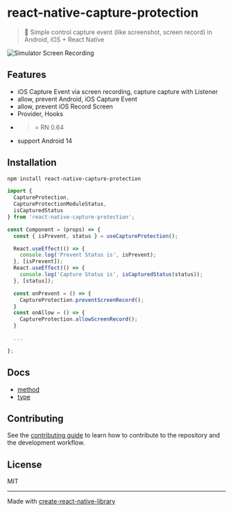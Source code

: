 # react-native-capture-protection

> 🚀 Simple control capture event (like screenshot, screen record) in Android, iOS + React Native

![Simulator Screen Recording](https://user-images.githubusercontent.com/37437842/206644553-e4c3f2bc-b624-47ac-a005-132199e049b2.gif)

## Features

- iOS Capture Event via screen recording, capture capture with Listener
- allow, prevent Android, iOS Capture Event
- allow, prevent iOS Record Screen
- Provider, Hooks
- > = RN 0.64
- support Android 14

## Installation

```sh
npm install react-native-capture-protection
```

```js
import {
  CaptureProtection,
  CaptureProtectionModuleStatus,
  isCapturedStatus
} from 'react-native-capture-protection';

const Component = (props) => {
  const { isPrevent, status } = useCaptureProtection();

  React.useEffect(() => {
    console.log('Prevent Status is', isPrevent);
  }, [isPrevent]);
  React.useEffect(() => {
    console.log('Capture Status is', isCapturedStatus(status));
  }, [status]);

  const onPrevent = () => {
    CaptureProtection.preventScreenRecord();
  }
  const onAllow = () => {
    CaptureProtection.allowScreenRecord();
  }

  ...

};
```

## Docs

- [method](https://github.com/0xlethe/react-native-capture-protection/wiki/method)
- [type](https://github.com/0xlethe/react-native-capture-protection/wiki/type)

## Contributing

See the [contributing guide](CONTRIBUTING.md) to learn how to contribute to the repository and the development workflow.

## License

MIT

---

Made with [create-react-native-library](https://github.com/callstack/react-native-builder-bob)
